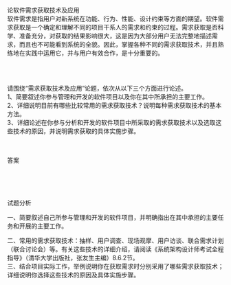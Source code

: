 <div class="detail lh2"><p>论软件需求获取技术及应用<br/>软件需求是指用户对新系统在功能、行为、性能、设计约束等方面的期望。软件需求获取是一个确定和理解不同的项目干系人的需求和约束的过程。需求获取是否科学、准备充分，对获取的结果影响很大，这是因为大部分用户无法完整地描述需求，而且也不可能看到系统的全貌。因此，掌握各种不同的需求获取技术，并且熟练地在实践中运用它，并与用户有效合作，是十分重要的。</p><br/><br/><p>请围绕“需求获取技术及应用”论题，依次从以下三个方面进行论述。<br/>1、简要叙述你参与管理和开发的软件项目以及你在其中所承担的主要工作。<br/>2、详细说明目前有哪些比较常用的需求获取技术？说明每种需求获取技术的基本方法。<br/>3、详细论述在你参与分析和开发的软件项目中所采取的需求获取技术以及选取这些技术的原因，并说明需求获取的具体实施步骤。<br/></p><br/><br/>答案<br/><p><br/></p><br/><br/>试题分析<br/><div><p>一、简要叙述自己所参与管理和开发的软件项目，并明确指出在其中承担的主要任务和开展的主要工作。</p><p>二、常用的需求获取技术：抽样、用户调查、现场观摩、用户访谈、联合需求计划（联合讨论会）等。有关这些技术的详细介绍，请阅读《系统架构设计师考试全程指导》（清华大学出版社，张友生主编）8.6.2节。<br/>三、结合项目实际工作，举例说明你在获取需求时分别采用了哪些需求获取技术；详细说明你选择这些技术的原因及具体实施步骤。</p></div></div>